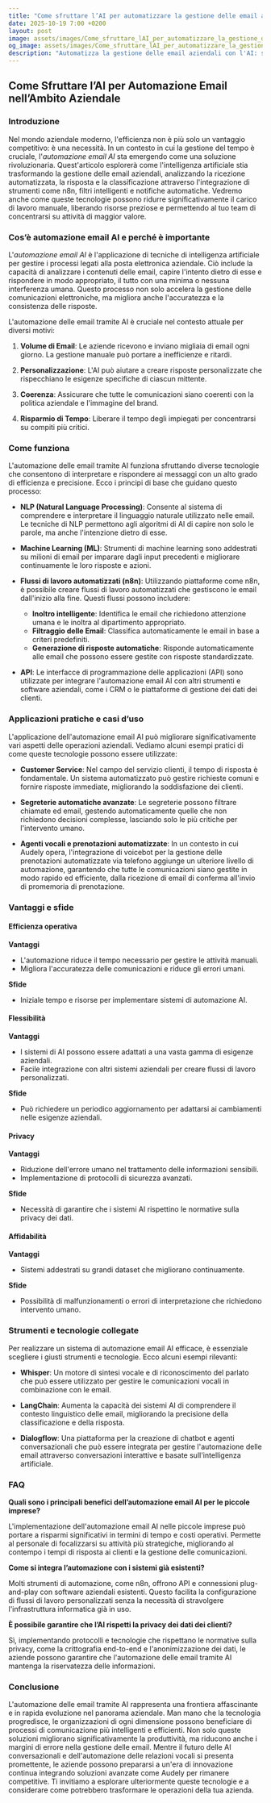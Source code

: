 ```yaml
---
title: "Come sfruttare l’AI per automatizzare la gestione delle email aziendali"
date: 2025-10-19 7:00 +0200
layout: post
image: assets/images/Come_sfruttare_lAI_per_automatizzare_la_gestione_delle_email_aziendali.jpg
og_image: assets/images/Come_sfruttare_lAI_per_automatizzare_la_gestione_delle_email_aziendali.jpg
description: "Automatizza la gestione delle email aziendali con l'AI: scopri come usare n8n e filtri intelligenti per ridurre il carico di lavoro e aumentare l'efficienza."
---
```


## Come Sfruttare l’AI per Automazione Email nell’Ambito Aziendale

### Introduzione

Nel mondo aziendale moderno, l'efficienza non è più solo un vantaggio competitivo: è una necessità. In un contesto in cui la gestione del tempo è cruciale, l'*automazione email AI* sta emergendo come una soluzione rivoluzionaria. Quest'articolo esplorerà come l'intelligenza artificiale stia trasformando la gestione delle email aziendali, analizzando la ricezione automatizzata, la risposta e la classificazione attraverso l'integrazione di strumenti come n8n, filtri intelligenti e notifiche automatiche. Vedremo anche come queste tecnologie possono ridurre significativamente il carico di lavoro manuale, liberando risorse preziose e permettendo al tuo team di concentrarsi su attività di maggior valore.

### Cos’è automazione email AI e perché è importante

L'*automazione email AI* è l'applicazione di tecniche di intelligenza artificiale per gestire i processi legati alla posta elettronica aziendale. Ciò include la capacità di analizzare i contenuti delle email, capire l'intento dietro di esse e rispondere in modo appropriato, il tutto con una minima o nessuna interferenza umana. Questo processo non solo accelera la gestione delle comunicazioni elettroniche, ma migliora anche l'accuratezza e la consistenza delle risposte.

L'automazione delle email tramite AI è cruciale nel contesto attuale per diversi motivi:

1. **Volume di Email**: Le aziende ricevono e inviano migliaia di email ogni giorno. La gestione manuale può portare a inefficienze e ritardi.
   
2. **Personalizzazione**: L'AI può aiutare a creare risposte personalizzate che rispecchiano le esigenze specifiche di ciascun mittente.

3. **Coerenza**: Assicurare che tutte le comunicazioni siano coerenti con la politica aziendale e l'immagine del brand.

4. **Risparmio di Tempo**: Liberare il tempo degli impiegati per concentrarsi su compiti più critici.

### Come funziona

L'automazione delle email tramite AI funziona sfruttando diverse tecnologie che consentono di interpretare e rispondere ai messaggi con un alto grado di efficienza e precisione. Ecco i principi di base che guidano questo processo:

- **NLP (Natural Language Processing)**: Consente al sistema di comprendere e interpretare il linguaggio naturale utilizzato nelle email. Le tecniche di NLP permettono agli algoritmi di AI di capire non solo le parole, ma anche l'intenzione dietro di esse.

- **Machine Learning (ML)**: Strumenti di machine learning sono addestrati su milioni di email per imparare dagli input precedenti e migliorare continuamente le loro risposte e azioni.

- **Flussi di lavoro automatizzati (n8n)**: Utilizzando piattaforme come n8n, è possibile creare flussi di lavoro automatizzati che gestiscono le email dall'inizio alla fine. Questi flussi possono includere:
  
  - **Inoltro intelligente**: Identifica le email che richiedono attenzione umana e le inoltra al dipartimento appropriato.
  - **Filtraggio delle Email**: Classifica automaticamente le email in base a criteri predefiniti.
  - **Generazione di risposte automatiche**: Risponde automaticamente alle email che possono essere gestite con risposte standardizzate.

- **API**: Le interfacce di programmazione delle applicazioni (API) sono utilizzate per integrare l'automazione email AI con altri strumenti e software aziendali, come i CRM o le piattaforme di gestione dei dati dei clienti.

### Applicazioni pratiche e casi d’uso

L'applicazione dell'automazione email AI può migliorare significativamente vari aspetti delle operazioni aziendali. Vediamo alcuni esempi pratici di come queste tecnologie possono essere utilizzate:

- **Customer Service**: Nel campo del servizio clienti, il tempo di risposta è fondamentale. Un sistema automatizzato può gestire richieste comuni e fornire risposte immediate, migliorando la soddisfazione dei clienti.

- **Segreterie automatiche avanzate**: Le segreterie possono filtrare chiamate ed email, gestendo automaticamente quelle che non richiedono decisioni complesse, lasciando solo le più critiche per l'intervento umano.

- **Agenti vocali e prenotazioni automatizzate**: In un contesto in cui Audely opera, l'integrazione di voicebot per la gestione delle prenotazioni automatizzate via telefono aggiunge un ulteriore livello di automazione, garantendo che tutte le comunicazioni siano gestite in modo rapido ed efficiente, dalla ricezione di email di conferma all'invio di promemoria di prenotazione.

### Vantaggi e sfide

#### Efficienza operativa

**Vantaggi**
- L'automazione riduce il tempo necessario per gestire le attività manuali.
- Migliora l'accuratezza delle comunicazioni e riduce gli errori umani.

**Sfide**
- Iniziale tempo e risorse per implementare sistemi di automazione AI.

#### Flessibilità

**Vantaggi**
- I sistemi di AI possono essere adattati a una vasta gamma di esigenze aziendali.
- Facile integrazione con altri sistemi aziendali per creare flussi di lavoro personalizzati.

**Sfide**
- Può richiedere un periodico aggiornamento per adattarsi ai cambiamenti nelle esigenze aziendali.

#### Privacy

**Vantaggi**
- Riduzione dell'errore umano nel trattamento delle informazioni sensibili.
- Implementazione di protocolli di sicurezza avanzati.

**Sfide**
- Necessità di garantire che i sistemi AI rispettino le normative sulla privacy dei dati.

#### Affidabilità

**Vantaggi**
- Sistemi addestrati su grandi dataset che migliorano continuamente.

**Sfide**
- Possibilità di malfunzionamenti o errori di interpretazione che richiedono intervento umano.

### Strumenti e tecnologie collegate

Per realizzare un sistema di automazione email AI efficace, è essenziale scegliere i giusti strumenti e tecnologie. Ecco alcuni esempi rilevanti:

- **Whisper**: Un motore di sintesi vocale e di riconoscimento del parlato che può essere utilizzato per gestire le comunicazioni vocali in combinazione con le email.

- **LangChain**: Aumenta la capacità dei sistemi AI di comprendere il contesto linguistico delle email, migliorando la precisione della classificazione e della risposta.

- **Dialogflow**: Una piattaforma per la creazione di chatbot e agenti conversazionali che può essere integrata per gestire l'automazione delle email attraverso conversazioni interattive e basate sull'intelligenza artificiale.

### FAQ

**Quali sono i principali benefici dell’automazione email AI per le piccole imprese?**

L'implementazione dell'automazione email AI nelle piccole imprese può portare a risparmi significativi in termini di tempo e costi operativi. Permette al personale di focalizzarsi su attività più strategiche, migliorando al contempo i tempi di risposta ai clienti e la gestione delle comunicazioni.

**Come si integra l’automazione con i sistemi già esistenti?**

Molti strumenti di automazione, come n8n, offrono API e connessioni plug-and-play con software aziendali esistenti. Questo facilita la configurazione di flussi di lavoro personalizzati senza la necessità di stravolgere l'infrastruttura informatica già in uso.

**È possibile garantire che l’AI rispetti la privacy dei dati dei clienti?**

Sì, implementando protocolli e tecnologie che rispettano le normative sulla privacy, come la crittografia end-to-end e l'anonimizzazione dei dati, le aziende possono garantire che l'automazione delle email tramite AI mantenga la riservatezza delle informazioni.

### Conclusione

L'automazione delle email tramite AI rappresenta una frontiera affascinante e in rapida evoluzione nel panorama aziendale. Man mano che la tecnologia progredisce, le organizzazioni di ogni dimensione possono beneficiare di processi di comunicazione più intelligenti e efficienti. Non solo queste soluzioni migliorano significativamente la produttività, ma riducono anche i margini di errore nella gestione delle email. Mentre il futuro delle AI conversazionali e dell'automazione delle relazioni vocali si presenta promettente, le aziende possono prepararsi a un'era di innovazione continua integrando soluzioni avanzate come Audely per rimanere competitive. Ti invitiamo a esplorare ulteriormente queste tecnologie e a considerare come potrebbero trasformare le operazioni della tua azienda.